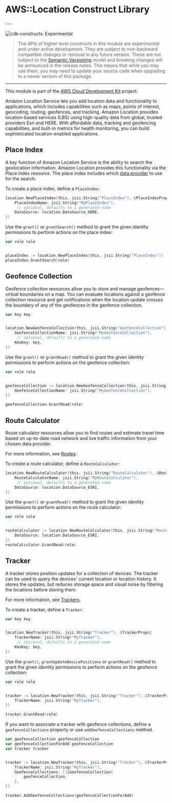 # AWS::Location Construct Library

<!--BEGIN STABILITY BANNER-->---


![cdk-constructs: Experimental](https://img.shields.io/badge/cdk--constructs-experimental-important.svg?style=for-the-badge)

> The APIs of higher level constructs in this module are experimental and under active development.
> They are subject to non-backward compatible changes or removal in any future version. These are
> not subject to the [Semantic Versioning](https://semver.org/) model and breaking changes will be
> announced in the release notes. This means that while you may use them, you may need to update
> your source code when upgrading to a newer version of this package.

---
<!--END STABILITY BANNER-->

This module is part of the [AWS Cloud Development Kit](https://github.com/aws/aws-cdk) project.

Amazon Location Service lets you add location data and functionality to applications, which
includes capabilities such as maps, points of interest, geocoding, routing, geofences, and
tracking. Amazon Location provides location-based services (LBS) using high-quality data from
global, trusted providers Esri and HERE. With affordable data, tracking and geofencing
capabilities, and built-in metrics for health monitoring, you can build sophisticated
location-enabled applications.

## Place Index

A key function of Amazon Location Service is the ability to search the geolocation information.
Amazon Location provides this functionality via the Place index resource. The place index includes
which [data provider](https://docs.aws.amazon.com/location/latest/developerguide/what-is-data-provider.html)
to use for the search.

To create a place index, define a `PlaceIndex`:

```go
location.NewPlaceIndex(this, jsii.String("PlaceIndex"), &PlaceIndexProps{
	PlaceIndexName: jsii.String("MyPlaceIndex"),
	 // optional, defaults to a generated name
	DataSource: location.DataSource_HERE,
})
```

Use the `grant()` or `grantSearch()` method to grant the given identity permissions to perform actions
on the place index:

```go
var role role


placeIndex := location.NewPlaceIndex(this, jsii.String("PlaceIndex"))
placeIndex.GrantSearch(role)
```

## Geofence Collection

Geofence collection resources allow you to store and manage geofences—virtual boundaries on a map.
You can evaluate locations against a geofence collection resource and get notifications when the location
update crosses the boundary of any of the geofences in the geofence collection.

```go
var key key


location.NewGeofenceCollection(this, jsii.String("GeofenceCollection"), &GeofenceCollectionProps{
	GeofenceCollectionName: jsii.String("MyGeofenceCollection"),
	 // optional, defaults to a generated name
	KmsKey: key,
})
```

Use the `grant()` or `grantRead()` method to grant the given identity permissions to perform actions
on the geofence collection:

```go
var role role


geofenceCollection := location.NewGeofenceCollection(this, jsii.String("GeofenceCollection"), &GeofenceCollectionProps{
	GeofenceCollectionName: jsii.String("MyGeofenceCollection"),
})

geofenceCollection.GrantRead(role)
```

## Route Calculator

Route calculator resources allow you to find routes and estimate travel time based on up-to-date road network and live traffic information from your chosen data provider.

For more information, see [Routes](https://docs.aws.amazon.com/location/latest/developerguide/route-concepts.html).

To create a route calculator, define a `RouteCalculator`:

```go
location.NewRouteCalculator(this, jsii.String("RouteCalculator"), &RouteCalculatorProps{
	RouteCalculatorName: jsii.String("MyRouteCalculator"),
	 // optional, defaults to a generated name
	DataSource: location.DataSource_ESRI,
})
```

Use the `grant()` or `grantRead()` method to grant the given identity permissions to perform actions
on the route calculator:

```go
var role role


routeCalculator := location.NewRouteCalculator(this, jsii.String("RouteCalculator"), &RouteCalculatorProps{
	DataSource: location.DataSource_ESRI,
})
routeCalculator.GrantRead(role)
```

## Tracker

A tracker stores position updates for a collection of devices. The tracker can be used to query the devices' current location or location history. It stores the updates, but reduces storage space and visual noise by filtering the locations before storing them.

For more information, see [Trackers](https://docs.aws.amazon.com/location/latest/developerguide/geofence-tracker-concepts.html#tracking-overview).

To create a tracker, define a `Tracker`:

```go
var key key


location.NewTracker(this, jsii.String("Tracker"), &TrackerProps{
	TrackerName: jsii.String("MyTracker"),
	 // optional, defaults to a generated name
	KmsKey: key,
})
```

Use the `grant()`, `grantUpdateDevicePositions` or `grantRead()` method to grant the given identity permissions to perform actions
on the geofence collection:

```go
var role role


tracker := location.NewTracker(this, jsii.String("Tracker"), &TrackerProps{
	TrackerName: jsii.String("MyTracker"),
})

tracker.GrantRead(role)
```

If you want to associate a tracker with geofence collections, define a `geofenceCollections` property or use `addGeofenceCollections` method.

```go
var geofenceCollection geofenceCollection
var geofenceCollectionForAdd geofenceCollection
var tracker tracker


tracker := location.NewTracker(this, jsii.String("Tracker"), &TrackerProps{
	TrackerName: jsii.String("MyTracker"),
	GeofenceCollections: []iGeofenceCollection{
		geofenceCollection,
	},
})

tracker.AddGeofenceCollections(geofenceCollectionForAdd)
```
